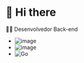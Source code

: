 #  👋 Hi there
👨‍💻 Desenvolvedor Back-end 
 - ![image](https://img.shields.io/badge/JavaScript-323330?style=for-the-badge&logo=javascript&logoColor=F7DF1E)
 - ![image](https://img.shields.io/badge/TypeScript-007ACC?style=for-the-badge&logo=typescript&logoColor=white)
 - ![Go](https://img.shields.io/badge/go-%2300ADD8.svg?style=for-the-badge&logo=go&logoColor=white)

